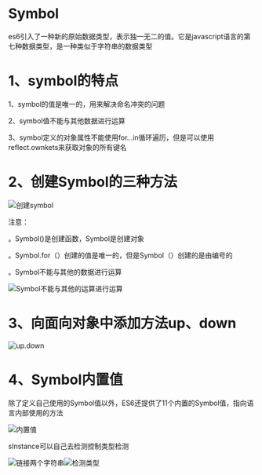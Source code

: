 # Symbol

es6引入了一种新的原始数据类型，表示独一无二的值。它是javascript语言的第七种数据类型，是一种类似于字符串的数据类型

# 1、symbol的特点

1、symbol的值是唯一的，用来解决命名冲突的问题

2、symbol值不能与其他数据进行运算

3、symbol定义的对象属性不能使用for...in循环遍历，但是可以使用reflect.ownkets来获取对象的所有键名

# 2、创建Symbol的三种方法

![创建symbol](C:\Users\86173\Desktop\es6\笔记\images\创建symbol.png)

注意：

。Symbol()是创建函数，Symbol是创建对象

。Symbol.for（）创建的值是唯一的，但是Symbol（）创建的是由编号的

。Symbol不能与其他的数据进行运算

![Symbol不能与其他的运算进行运算](C:\Users\86173\Desktop\es6\笔记\images\Symbol不能与其他的运算进行运算.png)

# 3、向面向对象中添加方法up、down

![up.down](C:\Users\86173\Desktop\es6\笔记\images\up.down.png)

# 4、Symbol内置值

除了定义自己使用的Symbol值以外，ES6还提供了11个内置的Symbol值，指向语言内部使用的方法

![内置值](C:\Users\86173\Desktop\es6\笔记\images\内置值.png)

sInstance可以自己去检测控制类型检测

![链接两个字符串](C:\Users\86173\Desktop\es6\笔记\images\链接两个字符串.png)![检测类型](C:\Users\86173\Desktop\es6\笔记\images\检测类型.png)
